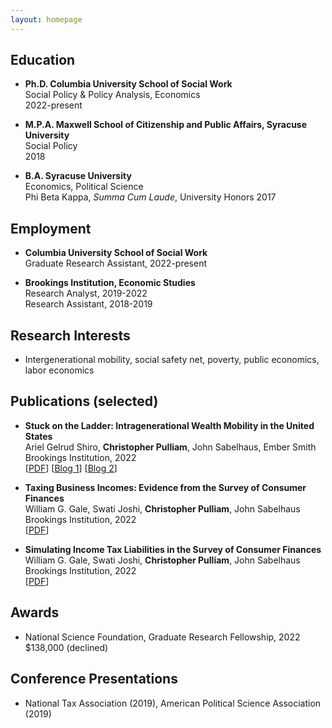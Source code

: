 ```yaml
---
layout: homepage
---
```


## Education

- **Ph.D. Columbia University School of Social Work**
  <br>
  Social Policy & Policy Analysis, Economics
  <br>
  2022-present
  
- **M.P.A. Maxwell School of Citizenship and Public Affairs, Syracuse University**
  <br>
  Social Policy
  <br>
  2018
  
- **B.A. Syracuse University**
  <br>
  Economics, Political Science
  <br>
  Phi Beta Kappa, _Summa Cum Laude_, University Honors
  2017

## Employment
- **Columbia University School of Social Work**
  <br>
  Graduate Research Assistant, 2022-present

- **Brookings Institution, Economic Studies**
  <br>
  Research Analyst, 2019-2022
  <br> 
  Research Assistant, 2018-2019

## Research Interests
- Intergenerational mobility, social safety net, poverty, public economics, labor economics

## Publications (selected)

- **Stuck on the Ladder: Intragenerational Wealth Mobility in the United States**
  <br>
  Ariel Gelrud Shiro, **Christopher Pulliam**, John Sabelhaus, Ember Smith
  <br>
  Brookings Institution, 2022
  <br>
  [[PDF](https://www.brookings.edu/research/stuck-on-the-ladder-intragenerational-wealth-mobility-in-the-united-states/)] [[Blog 1](https://www.brookings.edu/blog/up-front/2022/06/29/the-black-white-gap-in-wealth-mobility-and-what-to-do-about-it/)] [[Blog 2](https://www.brookings.edu/blog/up-front/2022/06/29/stuck-on-the-ladder-wealth-mobility-is-low-and-decreases-with-age/)] 

- **Taxing Business Incomes: Evidence from the Survey of Consumer Finances**
  <br>
  William G. Gale, Swati Joshi, **Christopher Pulliam**, John Sabelhaus
  <br>
  Brookings Institution, 2022
  <br>
  [[PDF](https://www.brookings.edu/research/taxing-business-incomes-evidence-from-the-survey-of-consumer-finances/)] 

- **Simulating Income Tax Liabilities in the Survey of Consumer Finances**
  <br>
  William G. Gale, Swati Joshi, **Christopher Pulliam**, John Sabelhaus
  <br>
  Brookings Institution, 2022
  <br>
  [[PDF](https://www.brookings.edu/research/simulating-income-tax-liabilities-in-the-survey-of-consumer-finances/)]

## Awards
- National Science Foundation, Graduate Research Fellowship, 2022
  <br>
  $138,000 (declined)
  
## Conference Presentations
- National Tax Association (2019), American Political Science Association (2019)
